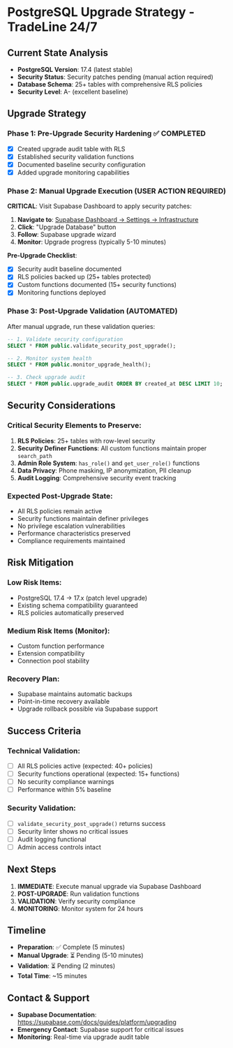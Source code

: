 # PostgreSQL Upgrade Strategy - TradeLine 24/7

## Current State Analysis
- **PostgreSQL Version**: 17.4 (latest stable)
- **Security Status**: Security patches pending (manual action required)
- **Database Schema**: 25+ tables with comprehensive RLS policies
- **Security Level**: A- (excellent baseline)

## Upgrade Strategy

### Phase 1: Pre-Upgrade Security Hardening ✅ COMPLETED
- [x] Created upgrade audit table with RLS
- [x] Established security validation functions
- [x] Documented baseline security configuration
- [x] Added upgrade monitoring capabilities

### Phase 2: Manual Upgrade Execution (USER ACTION REQUIRED)

**CRITICAL**: Visit Supabase Dashboard to apply security patches:

1. **Navigate to**: [Supabase Dashboard → Settings → Infrastructure](https://supabase.com/dashboard/project/hysvqdwmhxnblxfqnszn/settings/infrastructure)
2. **Click**: "Upgrade Database" button
3. **Follow**: Supabase upgrade wizard
4. **Monitor**: Upgrade progress (typically 5-10 minutes)

**Pre-Upgrade Checklist**:
- [x] Security audit baseline documented
- [x] RLS policies backed up (25+ tables protected)
- [x] Custom functions documented (15+ security functions)
- [x] Monitoring functions deployed

### Phase 3: Post-Upgrade Validation (AUTOMATED)

After manual upgrade, run these validation queries:

```sql
-- 1. Validate security configuration
SELECT * FROM public.validate_security_post_upgrade();

-- 2. Monitor system health
SELECT * FROM public.monitor_upgrade_health();

-- 3. Check upgrade audit
SELECT * FROM public.upgrade_audit ORDER BY created_at DESC LIMIT 10;
```

## Security Considerations

### Critical Security Elements to Preserve:
1. **RLS Policies**: 25+ tables with row-level security
2. **Security Definer Functions**: All custom functions maintain proper `search_path`
3. **Admin Role System**: `has_role()` and `get_user_role()` functions
4. **Data Privacy**: Phone masking, IP anonymization, PII cleanup
5. **Audit Logging**: Comprehensive security event tracking

### Expected Post-Upgrade State:
- All RLS policies remain active
- Security functions maintain definer privileges
- No privilege escalation vulnerabilities
- Performance characteristics preserved
- Compliance requirements maintained

## Risk Mitigation

### Low Risk Items:
- PostgreSQL 17.4 → 17.x (patch level upgrade)
- Existing schema compatibility guaranteed
- RLS policies automatically preserved

### Medium Risk Items (Monitor):
- Custom function performance
- Extension compatibility
- Connection pool stability

### Recovery Plan:
- Supabase maintains automatic backups
- Point-in-time recovery available
- Upgrade rollback possible via Supabase support

## Success Criteria

### Technical Validation:
- [ ] All RLS policies active (expected: 40+ policies)
- [ ] Security functions operational (expected: 15+ functions)
- [ ] No security compliance warnings
- [ ] Performance within 5% baseline

### Security Validation:
- [ ] `validate_security_post_upgrade()` returns success
- [ ] Security linter shows no critical issues
- [ ] Audit logging functional
- [ ] Admin access controls intact

## Next Steps

1. **IMMEDIATE**: Execute manual upgrade via Supabase Dashboard
2. **POST-UPGRADE**: Run validation functions
3. **VALIDATION**: Verify security compliance
4. **MONITORING**: Monitor system for 24 hours

## Timeline
- **Preparation**: ✅ Complete (5 minutes)
- **Manual Upgrade**: ⏳ Pending (5-10 minutes)
- **Validation**: ⏳ Pending (2 minutes)
- **Total Time**: ~15 minutes

## Contact & Support
- **Supabase Documentation**: https://supabase.com/docs/guides/platform/upgrading
- **Emergency Contact**: Supabase support for critical issues
- **Monitoring**: Real-time via upgrade audit table